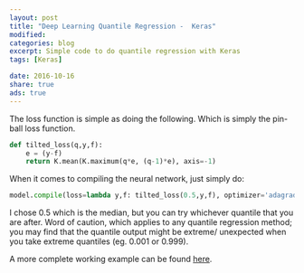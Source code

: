 ```yaml
---
layout: post
title: "Deep Learning Quantile Regression -  Keras"
modified:
categories: blog
excerpt: Simple code to do quantile regression with Keras
tags: [Keras]

date: 2016-10-16
share: true
ads: true
---
```


The loss function is simple as doing the following. Which is simply the pin-ball loss function.

```python
def tilted_loss(q,y,f):
    e = (y-f)
    return K.mean(K.maximum(q*e, (q-1)*e), axis=-1)
```

When it comes to compiling the neural network, just simply do:

```python
model.compile(loss=lambda y,f: tilted_loss(0.5,y,f), optimizer='adagrad')
```

I chose 0.5 which is the median, but you can try whichever quantile that you are after. Word of caution, which applies to any quantile regression method; you may find that the quantile output might be extreme/ unexpected when you take extreme quantiles (eg. 0.001 or 0.999).

A more complete working example can be found [here](https://github.com/sachinruk/KerasQuantileModel/blob/master/Keras%20Quantile%20Model.ipynb).
